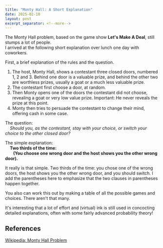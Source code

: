 ```yaml
---
title: "Monty Hall: A Short Explanation"
date: 2025-02-10
layout: post
excerpt_separator: <!--more-->
---
```

The Monty Hall problem, based on the game show **Let's Make A Deal**, still stumps a lot of people.  
I arrived at the following short explanation over lunch one day with coworkers.  
<!--more-->   
First, a brief explanation of the rules and the question.
1. The host, Monty Hall, shows a contestant three closed doors, numbered 1, 2 and 3.  Behind one door is a valuable prize, and behind the other two are worthless prizes, usually a goat or a much less valuable prize.  
2. The contestant first choose a door, at random.
3. Then Monty opens one of the doors the contestant did not choose, revealing a goat or very low value prize. Important: He never reveals the prize at this point.
4. Monty then tries to persuade the contestant to change their mind, offering cash in some case.

The question:  
&nbsp;&nbsp;&nbsp;&nbsp;*Should you, as the contestant, stay with your choice, or switch your choice to the other closed door?*

The simple explanation:  
&nbsp;&nbsp;&nbsp;&nbsp;**Two thirds of the time:  
&nbsp;&nbsp;&nbsp;&nbsp;&nbsp;&nbsp;&nbsp;&nbsp;(You choose one wrong door and the host shows you the other wrong door).**

It really is that simple. Two thirds of the time: you chose one of the wrong doors, the host shows you the other wrong door, and you should switch.  I add the parentheses here to emphasize that the two clauses in parentheses happen together. 

You also can work this out by making a table of all the possible games and choices. There aren't that many.

It's interesting that a lot of effort and (virtual) ink is still used in concocting detailed explanations, often with some fairly advanced probability theory!

## References
[Wikipedia: Monty Hall Problem](https://en.wikipedia.org/wiki/Monty_Hall_problem)


